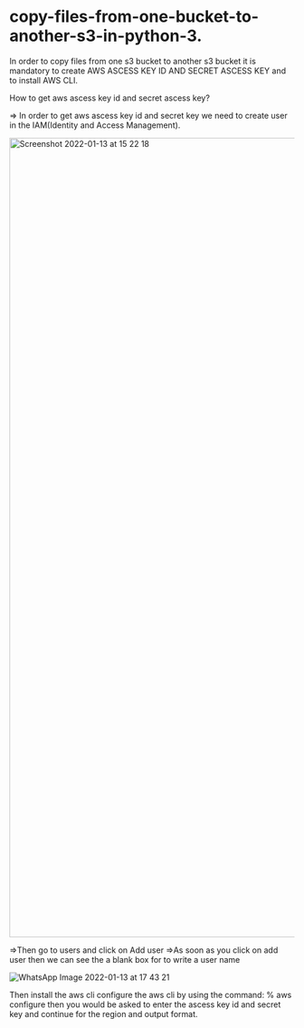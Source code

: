 # copy-files-from-one-bucket-to-another-s3-in-python-3.


In order to copy files from one s3 bucket to another s3 bucket it is mandatory to create AWS ASCESS KEY ID AND SECRET ASCESS KEY and to install AWS CLI.


How to get aws ascess key id and secret ascess key?

=> In order to get aws ascess key id and secret key we need to create user in the IAM(Identity and Access Management).

<img width="1411" alt="Screenshot 2022-01-13 at 15 22 18" src="https://user-images.githubusercontent.com/58841159/149307445-7f783fb8-a539-4d9d-9c2e-ad6ae1e2700f.png">

=>Then go to users and click on Add user
=>As soon as you click on add user then we can see the a blank box for to write a user name


![WhatsApp Image 2022-01-13 at 17 43 21](https://user-images.githubusercontent.com/58841159/149330024-9da478ef-b981-4988-88f4-f938e581c410.jpeg)



Then install the aws cli configure the aws cli by using the command: %   aws configure
then you would be asked to enter the ascess key id and secret key and continue for the region and output format.



